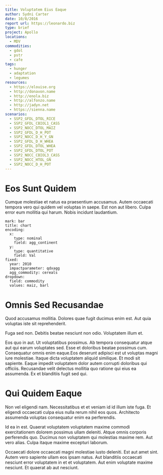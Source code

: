```yaml
---
title: Voluptatem Eius Eaque
author: Sydni Carter
date: 10/8/2016
report url: https://leonardo.biz
type: brief
project: Apollo
locations:
  - MDV
commodities:
  - gdol
  - pstr
  - cafe
tags:
  - hunger
  - adaptation
  - legumes
resources:
  - https://elouise.org
  - http://donavon.name
  - http://enola.biz
  - http://alfonzo.name
  - http://jadyn.net
  - https://sienna.name
scenarios:
  - SSP2_GFDL_DTOL_RICE
  - SSP2_GFDL_CBIOL1_CASS
  - SSP2_NOCC_DTOL_MAIZ
  - SSP2_GFDL_D_H_POT
  - SSP2_NOCC_D_H_Y_GN
  - SSP2_GFDL_D_H_WHEA
  - SSP2_GFDL_DTOL_WHEA
  - SSP2_GFDL_DTOL_POT
  - SSP2_NOCC_CBIOL3_CASS
  - SSP2_NOCC_HTOL_GN
  - SSP2_NOCC_D_H_POT
---
```

# Eos Sunt Quidem
Cumque molestiae et natus ea praesentium accusamus. Autem occaecati tempora vero qui quidem vel voluptas in saepe. Est non aut libero. Culpa error eum mollitia qui harum. Nobis incidunt laudantium.

```vis
mark: bar
title: chart
encoding:
  x:
    type: nominal
    field: agg_continent
  y:
    type: quantitative
    field: Val
fixed:
  year: 2010
  impactparameter: qdxagg
  agg_commodity: cereals
dropdown:
  field: commodity
  values: maiz, barl
```

# Omnis Sed Recusandae
Quod accusamus mollitia. Dolores quae fugit ducimus enim est. Aut quia voluptas iste sit reprehenderit.
 Fuga sed non. Debitis beatae nesciunt non odio. Voluptatem illum et.
 Eos quo in aut. Ut voluptatibus possimus. Ab tempora consequatur atque aut qui earum voluptates sed. Esse et doloribus beatae possimus cum. Consequatur omnis enim eaque.Eos deserunt adipisci est ut voluptas magni iure molestiae. Itaque dicta voluptatem aliquid similique. Et modi sit sapiente. Eaque impedit voluptatem dolor autem corrupti doloribus qui officiis. Recusandae velit delectus mollitia quo ratione qui eius ea assumenda. Ex et blanditiis fugit sed qui.

# Qui Quidem Eaque
Non vel eligendi nam. Necessitatibus et et veniam id id illum iste fuga. Et eligendi occaecati culpa eius nulla rerum nihil eos quos. Architecto assumenda voluptas consequatur enim ea perferendis.
 Id ea in est. Quaerat voluptatem voluptatem maxime commodi exercitationem dolorem possimus ullam deleniti. Atque omnis corporis perferendis quo. Ducimus non voluptatem qui molestias maxime rem. Aut vero alias. Culpa itaque maxime excepturi laborum.
 Occaecati dolore occaecati magni molestiae iusto deleniti. Est aut amet sint. Autem vero sapiente ullam eos ipsam natus. Aut blanditiis occaecati nesciunt error voluptatem in et et voluptatem. Aut enim voluptate maxime nesciunt. Et quaerat ab aut nesciunt.
